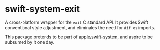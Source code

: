 # swift-system-exit

A cross-platform wrapper for the `exit` C standard API. It provides Swift conventional style adjustment, and
eliminates the need for `#if os` imports.

This package pretends to be part of [apple/swift-system](), and aspire to be subsumed by it one day.

[apple/swift-system]: https://github.com/apple/swift-system
